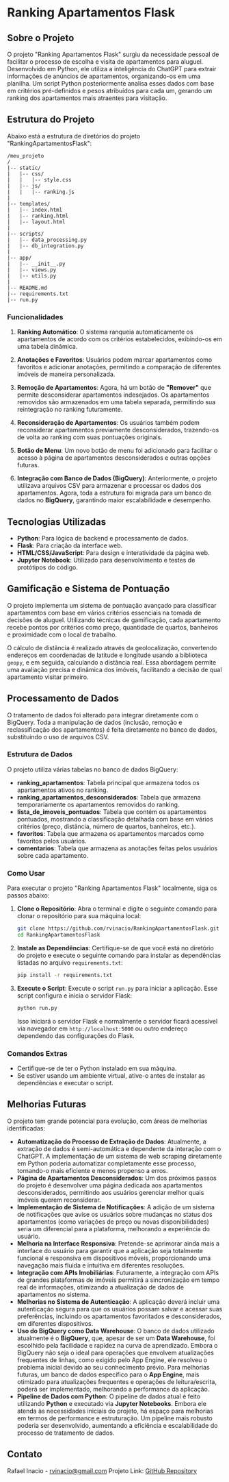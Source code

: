 # Ranking Apartamentos Flask

## Sobre o Projeto
O projeto "Ranking Apartamentos Flask" surgiu da necessidade pessoal de facilitar o processo de escolha e visita de apartamentos para aluguel. Desenvolvido em Python, ele utiliza a inteligência do ChatGPT para extrair informações de anúncios de apartamentos, organizando-os em uma planilha. Um script Python posteriormente analisa esses dados com base em critérios pré-definidos e pesos atribuídos para cada um, gerando um ranking dos apartamentos mais atraentes para visitação.

## Estrutura do Projeto

Abaixo está a estrutura de diretórios do projeto "RankingApartamentosFlask":
```
/meu_projeto
/
|-- static/
|   |-- css/
|   |   |-- style.css
|   |-- js/
|   |   |-- ranking.js
|
|-- templates/
|   |-- index.html
|   |-- ranking.html
|   |-- layout.html
|
|-- scripts/
|   |-- data_processing.py
|   |-- db_integration.py
|
|-- app/
|   |-- __init__.py
|   |-- views.py
|   |-- utils.py
|
|-- README.md
|-- requirements.txt
|-- run.py
```

### Funcionalidades

1. **Ranking Automático**: O sistema ranqueia automaticamente os apartamentos de acordo com os critérios estabelecidos, exibindo-os em uma tabela dinâmica.

2. **Anotações e Favoritos**: Usuários podem marcar apartamentos como favoritos e adicionar anotações, permitindo a comparação de diferentes imóveis de maneira personalizada.

3. **Remoção de Apartamentos**: Agora, há um botão de **"Remover"** que permite desconsiderar apartamentos indesejados. Os apartamentos removidos são armazenados em uma tabela separada, permitindo sua reintegração no ranking futuramente.

4. **Reconsideração de Apartamentos**: Os usuários também podem reconsiderar apartamentos previamente desconsiderados, trazendo-os de volta ao ranking com suas pontuações originais.

5. **Botão de Menu**: Um novo botão de menu foi adicionado para facilitar o acesso à página de apartamentos desconsiderados e outras opções futuras.

6. **Integração com Banco de Dados (BigQuery)**: Anteriormente, o projeto utilizava arquivos CSV para armazenar e processar os dados dos apartamentos. Agora, toda a estrutura foi migrada para um banco de dados no **BigQuery**, garantindo maior escalabilidade e desempenho.

## Tecnologias Utilizadas
- **Python**: Para lógica de backend e processamento de dados.
- **Flask**: Para criação da interface web.
- **HTML/CSS/JavaScript**: Para design e interatividade da página web.
- **Jupyter Notebook**: Utilizado para desenvolvimento e testes de protótipos do código.

## Gamificação e Sistema de Pontuação

O projeto implementa um sistema de pontuação avançado para classificar apartamentos com base em vários critérios essenciais na tomada de decisões de aluguel. Utilizando técnicas de gamificação, cada apartamento recebe pontos por critérios como preço, quantidade de quartos, banheiros e proximidade com o local de trabalho.

O cálculo de distância é realizado através da geolocalização, convertendo endereços em coordenadas de latitude e longitude usando a biblioteca `geopy`, e em seguida, calculando a distância real. Essa abordagem permite uma avaliação precisa e dinâmica dos imóveis, facilitando a decisão de qual apartamento visitar primeiro.

## Processamento de Dados

O tratamento de dados foi alterado para integrar diretamente com o BigQuery. Toda a manipulação de dados (inclusão, remoção e reclassificação dos apartamentos) é feita diretamente no banco de dados, substituindo o uso de arquivos CSV.

### Estrutura de Dados

O projeto utiliza várias tabelas no banco de dados BigQuery:

- **ranking_apartamentos**: Tabela principal que armazena todos os apartamentos ativos no ranking.
- **ranking_apartamentos_desconsiderados**: Tabela que armazena temporariamente os apartamentos removidos do ranking.
- **lista_de_imoveis_pontuados**: Tabela que contém os apartamentos pontuados, mostrando a classificação detalhada com base em vários critérios (preço, distância, número de quartos, banheiros, etc.).
- **favoritos**: Tabela que armazena os apartamentos marcados como favoritos pelos usuários.
- **comentarios**: Tabela que armazena as anotações feitas pelos usuários sobre cada apartamento.


### Como Usar
Para executar o projeto "Ranking Apartamentos Flask" localmente, siga os passos abaixo:

1. **Clone o Repositório**:
   Abra o terminal e digite o seguinte comando para clonar o repositório para sua máquina local:
   ```bash
   git clone https://github.com/rvinacio/RankingApartamentosFlask.git
   cd RankingApartamentosFlask
   ```

2. **Instale as Dependências**:
   Certifique-se de que você está no diretório do projeto e execute o seguinte comando para instalar as dependências listadas no arquivo `requirements.txt`:
   ```bash
   pip install -r requirements.txt
   ```

3. **Execute o Script**:
   Execute o script `run.py` para iniciar a aplicação. Esse script configura e inicia o servidor Flask:
   ```bash
   python run.py
   ```

   Isso iniciará o servidor Flask e normalmente o servidor ficará acessível via navegador em `http://localhost:5000` ou outro endereço dependendo das configurações do Flask.

### Comandos Extras
- Certifique-se de ter o Python instalado em sua máquina.
- Se estiver usando um ambiente virtual, ative-o antes de instalar as dependências e executar o script.

## Melhorias Futuras

O projeto tem grande potencial para evolução, com áreas de melhorias identificadas:

- **Automatização do Processo de Extração de Dados**: Atualmente, a extração de dados é semi-automática e dependente da interação com o ChatGPT. A implementação de um sistema de web scraping diretamente em Python poderia automatizar completamente esse processo, tornando-o mais eficiente e menos propenso a erros.
- **Página de Apartamentos Desconsiderados**: Um dos próximos passos do projeto é desenvolver uma página dedicada aos apartamentos desconsiderados, permitindo aos usuários gerenciar melhor quais imóveis querem reconsiderar.
- **Implementação de Sistema de Notificações**: A adição de um sistema de notificações que avise os usuários sobre mudanças no status dos apartamentos (como variações de preço ou novas disponibilidades) seria um diferencial para a plataforma, melhorando a experiência do usuário.
- **Melhoria na Interface Responsiva**: Pretende-se aprimorar ainda mais a interface do usuário para garantir que a aplicação seja totalmente funcional e responsiva em dispositivos móveis, proporcionando uma navegação mais fluida e intuitiva em diferentes resoluções.
- **Integração com APIs Imobiliárias**: Futuramente, a integração com APIs de grandes plataformas de imóveis permitirá a sincronização em tempo real de informações, otimizando a atualização de dados de apartamentos no sistema.
- **Melhorias no Sistema de Autenticação**: A aplicação deverá incluir uma autenticação segura para que os usuários possam salvar e acessar suas preferências, incluindo os apartamentos favoritados e desconsiderados, em diferentes dispositivos.
- **Uso do BigQuery como Data Warehouse**: O banco de dados utilizado atualmente é o **BigQuery**, que, apesar de ser um **Data Warehouse**, foi escolhido pela facilidade e rapidez na curva de aprendizado. Embora o BigQuery não seja o ideal para operações que envolvem atualizações frequentes de linhas, como exigido pelo App Engine, ele resolveu o problema inicial devido ao seu conhecimento prévio. Para melhorias futuras, um banco de dados específico para o **App Engine**, mais otimizado para atualizações frequentes e operações de leitura/escrita, poderá ser implementado, melhorando a performance da aplicação.
- **Pipeline de Dados com Python**: O pipeline de dados atual é feito utilizando **Python** e executado via **Jupyter Notebooks**. Embora ele atenda às necessidades iniciais do projeto, há espaço para melhorias em termos de performance e estruturação. Um pipeline mais robusto poderia ser desenvolvido, aumentando a eficiência e escalabilidade do processo de tratamento de dados.

## Contato
Rafael Inacio - rvinacio@gmail.com
Projeto Link: [GitHub Repository](https://github.com/rvinacio/RankingApartamentosFlask)

